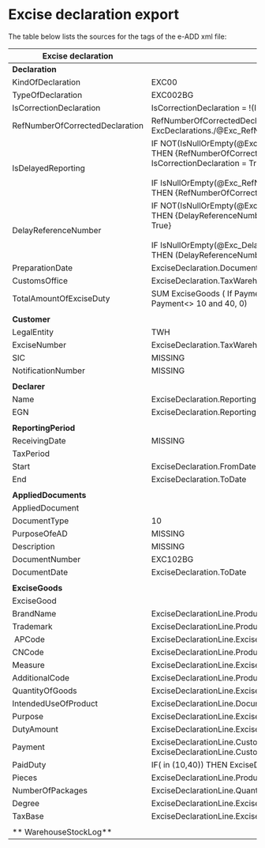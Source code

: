 # Excise declaration export

The table below lists the sources for the tags of the e-ADD xml file:

|**Excise declaration**|**Source**|
| ------------------------------------------------------------ | ------------------- |
|**Declaration**||
| KindOfDeclaration |EXC00|
| TypeOfDeclaration| EXC002BG |
| IsCorrectionDeclaration|IsCorrectionDeclaration = !(IsNullOrEmptyValue(RefNumberOfCorrectedDeclaration ))|
| RefNumberOfCorrectedDeclaration|RefNumberOfCorrectedDeclaration = ExcDeclarations./@Exc_RefNumberOfCorrectedDeclaration.Value |
| IsDelayedReporting |IF NOT(IsNullOrEmpty(@Exc_RefNumberOfCorrectedDeclaration)) <br/>THEN {RefNumberOfCorrectedDeclaration = @Exc_RefNumberOfCorrectedDeclaration.Value; IsCorrectionDeclaration = True} <br><br>IF IsNullOrEmpty(@Exc_RefNumberOfCorrectedDeclaration) <br/>THEN  {RefNumberOfCorrectedDeclaration - MISSING; IsCorrectionDeclaration = false}|IF IsNullOrEmpty(@Exc_DelayReferenceNumber ) <br/>THEN (DelayReferenceNumber - MISSING; IsDelayedReporting = false}|
|DelayReferenceNumber| IF NOT(IsNullOrEmpty(@Exc_DelayReferenceNumber)) <br/>THEN {DelayReferenceNumber = @Exc_DelayReferenceNumber.Value; IsDelayedReporting = True} <br><br>IF IsNullOrEmpty(@Exc_DelayReferenceNumber ) <br/>THEN (DelayReferenceNumber - MISSING; IsDelayedReporting = false}|
| PreparationDate | ExciseDeclaration.DocumentDate |
| CustomsOffice | ExciseDeclaration.TaxWarehouse.CustomsOffice|
| TotalAmountOfExciseDuty| SUM ExciseGoods ( If Payment = 10, DutyAmount; If Payment = 40, - DutyAmount; IF Payment<> 10 and 40, 0) |
|                                                                                   ||
|**Customer**||
| LegalEntity | TWH |
| ExciseNumber | ExciseDeclaration.TaxWarehouse.TaxWarehouseExciseNumber  |
| SIC   |MISSING|
| NotificationNumber|MISSING|
|                                                                                    ||
|**Declarer**||
| Name | ExciseDeclaration.ReportingPerson.PartyName.GetLanguageStringOrAny("bg") |
| EGN | ExciseDeclaration.ReportingPerson.NationalNumber |
|                                                                                    ||
|**ReportingPeriod**||
| ReceivingDate|MISSING|
| TaxPeriod| |
| Start|ExciseDeclaration.FromDate |
| End | ExciseDeclaration.ToDate |
|                                                                                    ||
|**AppliedDocuments**||
| AppliedDocument||
| DocumentType |10|
| PurposeOfeAD |MISSING|
| Description | MISSING|
| DocumentNumber| EXC102BG|
| DocumentDate | ExciseDeclaration.ToDate|
|||
| **ExciseGoods**| |
| ExciseGood | |
| BrandName | ExciseDeclarationLine.Product.ExciseProductType.CustomProperties("Exc_BrandName")?.Value |
| Trademark | ExciseDeclarationLine.Product.Name.GetLanguageStringOrAny("bg") |
|  APCode | ExciseDeclarationLine.ExciseProduct?.Code |
| CNCode  | ExciseDeclarationLine.Product.ExciseProductType.CommodityCode.CommodityCodeField |
| Measure |	ExciseDeclarationLine.ExciseQuantityUnit.Name.GetLanguageStringOrAny("bg")|
| AdditionalCode | ExciseDeclarationLine.Product.PartNumber | 
| QuantityOfGoods | ExciseDeclarationLine.ExciseQuantity.Value | 
| IntendedUseOfProduct | ExciseDeclarationLine.Document.CustomProperties("Exc_Purpose")?.Value |
| Purpose | ExciseDeclarationLine.ExcisePurposeCode?.Code |
| DutyAmount | ExciseDeclarationLine.ExciseAmount.Value | 
| Payment | ExciseDeclarationLine.CustomProperties("Exc_Payment")?.Value + "-" + ExciseDeclarationLine.CustomProperties("Exc_Payment")?.Description | 
| PaidDuty | IF(<Payment> in (10,40)) THEN ExciseDeclarationLine.ExciseAmount.Value  ELSE  "0.00" | 
| Pieces | ExciseDeclarationLine.Product.ExciseProductType?.Capacity | 
| NumberOfPackages | ExciseDeclarationLine.Quantity.Value | 
| Degree | ExciseDeclarationLine.ExciseAlcoholicStrength ?? 0 |
| TaxBase | ExciseDeclarationLine.ExciseAmountBase |
| | | 
|** WarehouseStockLog** ||

